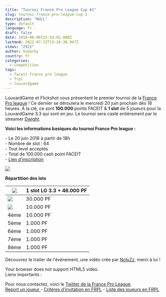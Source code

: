 ```yaml
---
title: "Tournoi France Pro League Cup #1"
slug: tournoi-france-pro-league-cup-1
description: "NULL"
type: default
language: fr
draft: false
date: 2018-06-06T15:54:02.000Z
lastmod: 2022-07-12T13:16:38.947Z
views: "2922"
author: Sudarky
country: fr
categories:
  - Compétition
tags:
  - faceit france pro league
  - frpl
  - louvardgame
---
```

LouvardGame et Flickshot vous présentent le premier tournoi de la [France Pro league](http://frpl-face.it) ! Ce dernier se déroulera le mercredi 20 juin prochain dès 18 heures. À la clé, ce sont **100.000** points FACEIT & **1 slot** de 5 joueurs pour la LouvardGame 3.3 qui sont en jeu. Le tournoi sera casté entièrement par le streamer [Dwight](https://twitter.com/Dwight44954).

**Voici les informations basiques du tournoi France Pro league :**

\- Le 20 juin 2018 à partir de 18h  
\- Nombre de slot : 64  
\- Tout level acceptés  
\- Total de 100.000 cash point FACEIT  
\- [Lien d'inscription](https://www.faceit.com/fr/csgo/tournament/e6bfe81d-96de-4d05-9516-da4de29330df)

![](/images/articles/5b14ef9195c93/images/HFrx3k3xru2yQ1m2JkwyltSXDscWhuSGZmcySMJf.png)

**Répartition des lots**

| ![](/images/articles/5b14ef9195c93/images/C9rSzjszszqaKjImMX6BZMOqWiiro0htxqmeEFDl.png) | 1 slot LG 3.3 + 46.000 PF |
| ---------------------------------------------------------------------------------------------------------------------------------------- | ------------------------- |
| ![](/images/articles/5b14ef9195c93/images/8EIpjBDCBm2iG2kSPAsRrG3XNViP3DnaT6xkAsQz.png) | 30.000 PF                 |
| ![](/images/articles/5b14ef9195c93/images/F1NcIfw9XEN4s35jllJUCdyoKf1wmbrLCEXmyDkY.png) | 10.000 PF                 |
| 4ème                                                                                                                                     | 10.000 PF                 |
| 5ème                                                                                                                                     | 1.000 PF                  |
| 6ème                                                                                                                                     | 1.000 PF                  |
| 7ème                                                                                                                                     | 1.000 PF                  |
| 8ème                                                                                                                                     | 1.000 PF                  |

  
Découvrez le trailer de l'événement, une vidéo crée par [NoluZz](https://twitter.com/NoluZz%5FOW), merci à lui !

Your browser does not support HTML5 video.  
Liens importants :

Pour nous contactez, voici le [Twitter de la France Pro League](https://twitter.com/FranceProLeague).  
[Report un joueur ](http://bit.ly/frpl-report)\- [Critères d'invitation en FRPL](http://bit.ly/frpl-critere) \- [Liste des joueurs en FRPL](http://bit.ly/frpl-liste)
